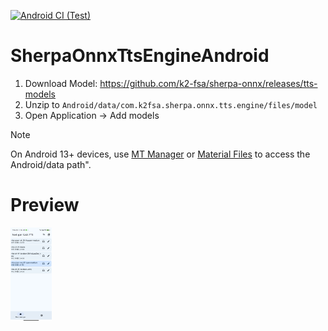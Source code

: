 [![Android CI (Test)](https://github.com/jing332/SherpaOnnxTtsEngineAndroid/actions/workflows/build.yml/badge.svg)](https://github.com/jing332/SherpaOnnxTtsEngineAndroid/actions/workflows/build.yml)

# SherpaOnnxTtsEngineAndroid
1. Download Model:  https://github.com/k2-fsa/sherpa-onnx/releases/tts-models
2. Unzip to `Android/data/com.k2fsa.sherpa.onnx.tts.engine/files/model`
3. Open Application -> Add models

> [!NOTE]
> On Android 13+ devices, use [MT Manager](https://mt2.cn/download/) or [Material Files](https://github.com/zhanghai/MaterialFiles) to access the Android/data path".

# Preview
<img src="./images/1.jpg" height="150px" alt="1">
